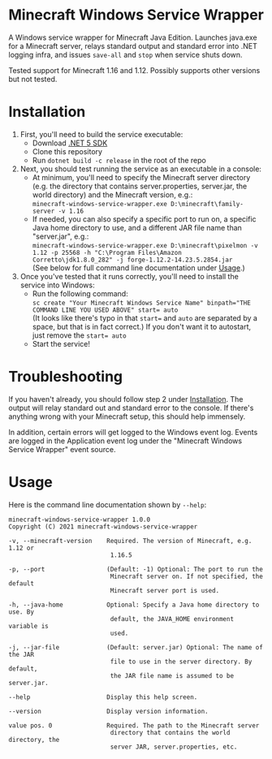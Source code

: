 Minecraft Windows Service Wrapper
===

A Windows service wrapper for Minecraft Java Edition.
Launches java.exe for a Minecraft server, relays standard output and standard error into .NET logging infra, and issues `save-all` and `stop` when service shuts down.

Tested support for Minecraft 1.16 and 1.12.
Possibly supports other versions but not tested.

# <a id="installation">Installation</a>

1. First, you'll need to build the service executable:
    - Download [.NET 5 SDK](https://dotnet.microsoft.com/download/dotnet/5.0)
    - Clone this repository
    - Run `dotnet build -c release` in the root of the repo
2. Next, you should test running the service as an executable in a console:
    - At minimum, you'll need to specify the Minecraft server directory (e.g. the directory that contains server.properties, server.jar, the world directory) and the Minecraft version, e.g.:  
        `minecraft-windows-service-wrapper.exe D:\minecraft\family-server -v 1.16`
    - If needed, you can also specify a specific port to run on, a specific Java home directory to use, and a different JAR file name than "server.jar", e.g.:  
        `minecraft-windows-service-wrapper.exe D:\minecraft\pixelmon -v 1.12 -p 25568 -h "C:\Program Files\Amazon Corretto\jdk1.8.0_282" -j forge-1.12.2-14.23.5.2854.jar`  
        (See below for full command line documentation under <a href="#usage">Usage</a>.)
3. Once you've tested that it runs correctly, you'll need to install the service into Windows:
    - Run the following command:  
        `sc create "Your Minecraft Windows Service Name" binpath="THE COMMAND LINE YOU USED ABOVE" start= auto`  
        (It looks like there's typo in that `start=` and `auto` are separated by a space, but that is in fact correct.)
        If you don't want it to autostart, just remove the `start= auto`
    - Start the service!

# Troubleshooting

If you haven't already, you should follow step 2 under <a href="#installation">Installation</a>.
The output will relay standard out and standard error to the console.
If there's anything wrong with your Minecraft setup, this should help immensely.

In addition, certain errors will get logged to the Windows event log.
Events are logged in the Application event log under the "Minecraft Windows Service Wrapper" event source.

# <a id="usage">Usage</a>

Here is the command line documentation shown by `--help`:
```
minecraft-windows-service-wrapper 1.0.0
Copyright (C) 2021 minecraft-windows-service-wrapper

-v, --minecraft-version    Required. The version of Minecraft, e.g. 1.12 or
                            1.16.5

-p, --port                 (Default: -1) Optional: The port to run the
                            Minecraft server on. If not specified, the default
                            Minecraft server port is used.

-h, --java-home            Optional: Specify a Java home directory to use. By
                            default, the JAVA_HOME environment variable is
                            used.

-j, --jar-file             (Default: server.jar) Optional: The name of the JAR
                            file to use in the server directory. By default,
                            the JAR file name is assumed to be server.jar.

--help                     Display this help screen.

--version                  Display version information.

value pos. 0               Required. The path to the Minecraft server
                            directory that contains the world directory, the
                            server JAR, server.properties, etc.
```
